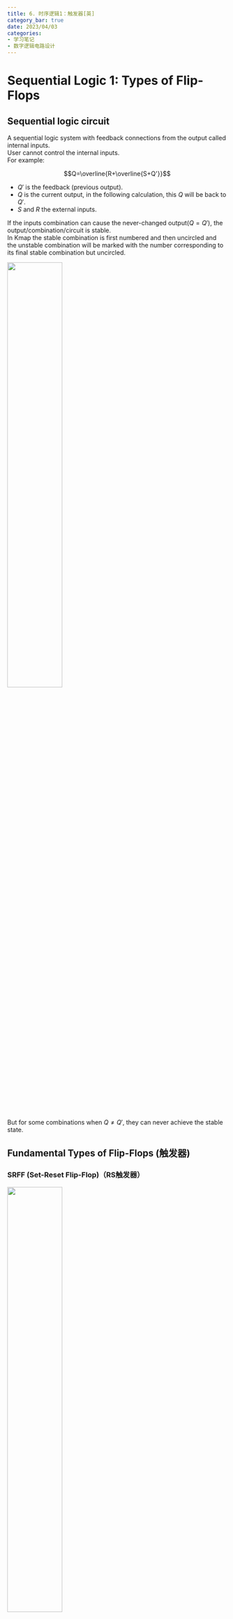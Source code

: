 ```yaml
---
title: 6. 时序逻辑1：触发器[英]
category_bar: true
date: 2023/04/03
categories: 
- 学习笔记
- 数字逻辑电路设计
---
```


# Sequential Logic 1: Types of Flip-Flops
## 	Sequential logic circuit
A sequential logic system with feedback connections from the output called internal inputs.  
User cannot control the internal inputs.  
For example:  

$$Q=\overline{R+\overline{S+Q'}}$$

- $Q'$ is the feedback (previous output).
- $Q$ is the current output, in the following calculation, this $Q$ will be back to $Q'$.  
- $S$ and $R$ the external inputs.  

If the inputs combination can cause the never-changed output($Q=Q'$), the output/combination/circuit is stable.  
In Kmap the stable combination is first numbered and then uncircled and the unstable combination will be marked with the number corresponding to its final stable combination but uncircled.  

<img src = https://cdn.jsdelivr.net/gh/l61012345/Pic/img/20230403201312.png width=50%>  

But for some combinations when $Q≠Q'$, they can never achieve the stable state.   

##  Fundamental Types of Flip-Flops (触发器)
### SRFF (Set-Reset Flip-Flop)（RS触发器）
<img src = https://cdn.jsdelivr.net/gh/l61012345/Pic/img/20230403202718.png width=50%>  

Set and reset functions are introduced to this kind of system.  
The transition table defines the data transition from present state to next state($Q_t\rightarrow Q_{t+dt}$).  
SRFF can reduce the bounce in circuit.   

In SRFF, the truth table considering with feedback $Q'$ in previous time as input is:  

<img src = https://cdn.jsdelivr.net/gh/l61012345/Pic/img/20230403202848.png width=70%>  

(Note that only when $Q=Q'$, the system will become stable.)  

By such a table, a more condenced table can be concluded:  
<img src = https://cdn.jsdelivr.net/gh/l61012345/Pic/img/20230403203026.png width=50%>  

#### Rules
By exploring on above tables, the rules of SRFF can be found:  
- **If Set is on(the value is 1),the result(Q) will be turned to 1**.
- **If Reset is on(the value is 1), the result(Q) will be turned to 0.**  
- $SR=11$ (when previos input is 00) can cause hazard, the practical result will not same with the truth table.  

#### Limitations
The current change from one state to another (set-reset flip-flop, SRFF) practically is not simultaneous which can cause hazard.  
Example:  
$11→00$, $11→10/01(hazard)→101/010$.  

#### Variants of SRFF
The NAND/NOR only version SRFF(Also called SR Latch) is shown as below:  
<img src = https://cdn.jsdelivr.net/gh/l61012345/Pic/img/1680525458956.jpg width=70%>  

### 	JKFF (JK Flip-Flop)（JK触发器）
#### Structure
<img src = https://cdn.jsdelivr.net/gh/l61012345/Pic/img/20230410200508.png width=60%>  

- $K$ is an external input ANDed with a clock and $\overline{Q}$ to $R$.  
- $J$ is an external input ANDed with a clock and $Q$ to Set.  
- Clock pulses (时钟脉冲,$clk$) is introduced to this kind of SRFF system to control whether the inputs will be work aiming at prevent the Hazard. If clock is 0, the inputs are 0, the output will be not change.  

The benefits of such kind of design:  
1. In this way, we can firstly set $clk=0$ and wait the input signal $JK$ to be stable, then let $clk=1$ to input stable $JK$ into $SR$. **So that the unstable input signal would not affect on the system**.  
  From the seconds between the change from 11 to 00, the clock value is change to 1 to let the result($Q$) is d to prevent the effect of value 10/01.  
  Example: $11→11/01$(clock closed(0),the output will not change)→00  

2. Because $Q$ and $Q'$ are connected to $J$ and $K$ separately, $SR$ (the result of AND gates) can not be 11.    

The truth table is shown as follows:  
<img src = https://cdn.jsdelivr.net/gh/l61012345/Pic/img/20230410200629.png width=50%>  

This truth table can be summerized as a transition state table:  

|$J$|$K$|$Q_t→Q_{t+1}$|
|:-:|:-:|:-:|
|0|d|0→0|
|1|d|0→1|
|d|0|1→1|
|d|1|1→0|

The characteristics are:  
- **$J$ has the same function with $S$.**
- **$K$ has the same function with $R$.**
- **When $JK=11$, the value is inversed.**

<img src = https://cdn.jsdelivr.net/gh/l61012345/Pic/img/20230410203852.png width=50%>  

#### The Master-Slave JKFF（主从JK触发器）
One problem of original JKFF is that, when a bunch of signals are inputted into JKFF together, there may be a issue that JKFF cannot handle all of the inputs. In this way, we cannot deduce the input according to the output.  
A master-slave JKFF uses 2 SRFFs(master and slave), together with input gating logic.   
When clock is 1, gate 1 and 2 are opened to receive $J$,$K$, and gate 3 and 4 are closed. And then waiting clock changes to 0, gate 3,4 are opened to receive $Q_1$ and $Q_1'$ and gate 1 and 2 are closed.  
In such a kind of ways, the input data sequence is produced one by one, so that one input in a $clk$ time corresponding to a output. It is easily to see the output.   
<img src = https://cdn.jsdelivr.net/gh/l61012345/Pic/img/20230410201513.png width=60%>  

#### Fallen Edge Triggering (下降沿触发) 
In addition, it can be oberved that for each time, only when the $clk$ signal changing from 1 to 0, mast-slave JKFF will work according to the transition table of JKFF.  
This kind of triggering is called fallen edge($1→0$) triggering（下降沿触发）.


### TFF (Trigger Flip-Flop)（T触发器）
#### The asynchronous(异步) TFF
The inputs to the internal M-S JKFFs are connect permanently to 1 to $J$,$K$. Trigger is connected via clock line:  
$$J=K=1$$  
$$clock=T$$
<img src = https://cdn.jsdelivr.net/gh/l61012345/Pic/img/20230410201721.png width=50%>  

For a fallen edge(下降沿) of a clock waveform($T:1→0$), TFF can inverse its value ($0→1 or 1→0$).  

Example: 2-bit binary counter  
<img src = https://cdn.jsdelivr.net/gh/l61012345/Pic/img/20230410202220.png width=50%>  

In this circuit, $T_0$ is the outside waveform; The output of $Q_0$ are fed to $Q_1$.   
The obervations are:   
<img src = https://cdn.jsdelivr.net/gh/l61012345/Pic/img/20230410202305.png width=50%>  

#### Synchronous TFF（同步T触发器）
In synchronous TFF, $T$ is used to fed $J$ and $K$ simultaneously.  
$$J=K=T$$

<img src = https://cdn.jsdelivr.net/gh/l61012345/Pic/img/20230410202811.png width=50%>  

The transition state table of TFF is:  

| $T$ | $Q_t→Q_{t+1}$ |
|:-:|:-:|
|0|0→0|
|0|1→1|
|1|0→1|
|1|1→0|

That can be concluded as:  
- **$T=0$ keep the state**.  
- **$T=1$ change the state.**  

### 	DFF (Delay Flip-Flop)（D触发器）
The single data $D$ inputs in $J$ and $K$.  
$$J=D$$
$$K=\overline{D}$$

<img src = https://cdn.jsdelivr.net/gh/l61012345/Pic/img/20230410203307.png width=50%>  

The transition state table of DFF is:  

| $D$ | $Q_t→Q_{t+1}$ |
|:-:|:-:|
|0|0→0|
|0|1→0|
|1|0→1|
|1|1→1|

The behaviour of DFF is:  
**Whatever the $Q_t$ is, the value of $Q_{t+1}$ will always be $D$.**  

If the clock is stopped(0), DFF will store its last input.  

Example: Shift Register（寄存器）  
<img src = https://cdn.jsdelivr.net/gh/l61012345/Pic/img/20230410203603.png width=50%>  

After every clock pulse the data stored in each flip-flop is shifted into its neighbor.(移位计算)  

- Serial-in  
The inputs are one-by-one inputted relying on time.  
- Parallel-in  
All the inputs are inputted together.  

#### Example: For a 4-bit parallel-in and serial-out DFF combinational system：  
when Inputs are 1101:  
$$1101→0110→0011→0001$$
$$z_0=0→z_1=1→z_2=0→z_3=1$$

##### Feedback shift registers
- Normal feedback  
  The initial digit is $Z_{n-1}$.  
  Example: for a 4-bit parallel-in feedback DFF combinational system, Inputs are 1101.  
  $$1011→1101→1110→0111→1011$$
  $$z_0=0→z_1=1→z_2=1→z_3=0→z_4=1$$
  Feedback can be first operated.  
- Inverted feedback  
  The result will be inverted to be the next inputs.  
  <img src = https://cdn.jsdelivr.net/gh/l61012345/Pic/img/20230417191639.png  width=50%>  

  Example: inputs are 1011  
  $$1011→0110→1101→1010→0100$$

- Exclusive-or feedback  
<img src = https://cdn.jsdelivr.net/gh/l61012345/Pic/img/20230417191756.png  width=50%>  
